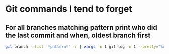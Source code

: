 # Git commands I tend to forget

## For all branches matching pattern print who did the last commit and when, oldest branch first

```bash
git branch --list '*pattern*' -r | xargs -n 1 git log -n 1 --pretty="%ct %ar - %cn %D" | sort
```
